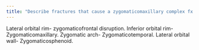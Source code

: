 ```yaml
---
title: "Describe fractures that cause a zygomaticomaxillary complex fx."
---
```

Lateral orbital rim- zygomaticofrontal disruption. Inferior orbital rim- Zygomaticomaxillary. Zygomatic arch- Zygomaticotemporal. Lateral orbital wall- Zygomaticosphenoid.


